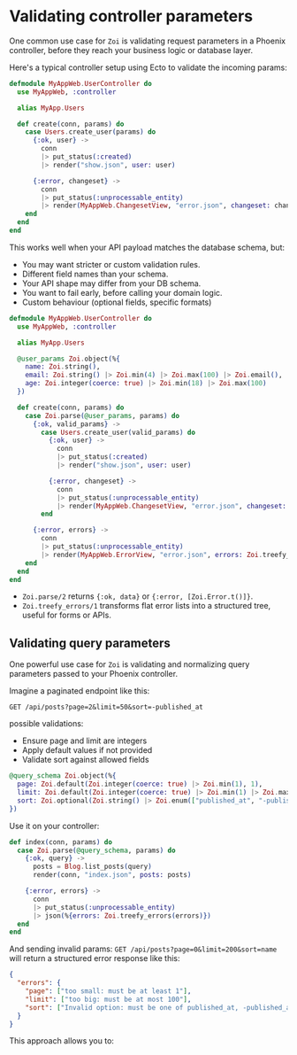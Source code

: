 # Validating controller parameters

One common use case for `Zoi` is validating request parameters in a Phoenix controller, before they reach your business logic or database layer.

Here's a typical controller setup using Ecto to validate the incoming params:

```elixir
defmodule MyAppWeb.UserController do
  use MyAppWeb, :controller

  alias MyApp.Users

  def create(conn, params) do
    case Users.create_user(params) do
      {:ok, user} ->
        conn
        |> put_status(:created)
        |> render("show.json", user: user)

      {:error, changeset} ->
        conn
        |> put_status(:unprocessable_entity)
        |> render(MyAppWeb.ChangesetView, "error.json", changeset: changeset)
    end
  end
end
```

This works well when your API payload matches the database schema, but:

- You may want stricter or custom validation rules.
- Different field names than your schema.
- Your API shape may differ from your DB schema.
- You want to fail early, before calling your domain logic.
- Custom behaviour (optional fields, specific formats)

```elixir
defmodule MyAppWeb.UserController do
  use MyAppWeb, :controller

  alias MyApp.Users

  @user_params Zoi.object(%{
    name: Zoi.string(),
    email: Zoi.string() |> Zoi.min(4) |> Zoi.max(100) |> Zoi.email(),
    age: Zoi.integer(coerce: true) |> Zoi.min(18) |> Zoi.max(100)
  })

  def create(conn, params) do
    case Zoi.parse(@user_params, params) do
      {:ok, valid_params} ->
        case Users.create_user(valid_params) do
          {:ok, user} ->
            conn
            |> put_status(:created)
            |> render("show.json", user: user)

          {:error, changeset} ->
            conn
            |> put_status(:unprocessable_entity)
            |> render(MyAppWeb.ChangesetView, "error.json", changeset: changeset)
        end

      {:error, errors} ->
        conn
        |> put_status(:unprocessable_entity)
        |> render(MyAppWeb.ErrorView, "error.json", errors: Zoi.treefy_errors(errors))
    end
  end
end
```

- `Zoi.parse/2` returns `{:ok, data}` or `{:error, [Zoi.Error.t()]}`.
- `Zoi.treefy_errors/1` transforms flat error lists into a structured tree, useful for forms or APIs.

## Validating query parameters

One powerful use case for `Zoi` is validating and normalizing query parameters passed to your Phoenix controller.

Imagine a paginated endpoint like this:

`GET /api/posts?page=2&limit=50&sort=-published_at`

possible validations:

- Ensure page and limit are integers
- Apply default values if not provided
- Validate sort against allowed fields

```elixir
@query_schema Zoi.object(%{
  page: Zoi.default(Zoi.integer(coerce: true) |> Zoi.min(1), 1),
  limit: Zoi.default(Zoi.integer(coerce: true) |> Zoi.min(1) |> Zoi.max(100), 10),
  sort: Zoi.optional(Zoi.string() |> Zoi.enum(["published_at", "-published_at"]))
})
```

Use it on your controller:

```elixir
def index(conn, params) do
  case Zoi.parse(@query_schema, params) do
    {:ok, query} ->
      posts = Blog.list_posts(query)
      render(conn, "index.json", posts: posts)

    {:error, errors} ->
      conn
      |> put_status(:unprocessable_entity)
      |> json(%{errors: Zoi.treefy_errors(errors)})
  end
end
```

And sending invalid params: `GET /api/posts?page=0&limit=200&sort=name`
will return a structured error response like this:

```json
{
  "errors": {
    "page": ["too small: must be at least 1"],
    "limit": ["too big: must be at most 100"],
    "sort": ["Invalid option: must be one of published_at, -published_at"]
  }
}
```

This approach allows you to:
